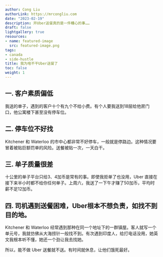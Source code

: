```yaml
---
author: Cong Liu
authorLink: https://mrcongliu.com
date: "2023-02-19"
description: 开Uber送餐真的是一件糟心的事……
draft: false
lightgallery: true
resources:
- name: featured-image
  src: featured-image.png
tags:
- canada
- side-hustle
title: 我为啥不干Uber送餐了
toc: false
weight: 1
---
```


## 一. 客户素质偏低

我送的单子，遇到的客户十个有九个不给小费。有个人要我送到18层给他房门口，他公寓楼下甚至没有停车位。

## 二. 停车位不好找

Kitchener 和 Waterloo 的市中心都非常不好停车，一般就是停路边。这种情况要冒着被贴巨额罚单的风险。送餐被贴一次，一天白干。

## 三. 单子质量很差

十公里的单子平台只给3、4加币是常有的事。即使我拒单了也没用，Uber 直接在接下来半小时都不给你任何单子。上周六，我送了一下午才赚了50加币，平均时薪不足12加币。

## 四. 司机遇到送餐困难，Uber根本不想负责，如找不到目的地。

Kitchener 和 Waterloo 经常遇到那种在同一个地址下的一群镇屋。客人就写一个单元号，我就仿佛从大海捞针一般找不到。有次遇到印度人，给打电话没用，她英文我根本听不懂，她还一个劲让我去找她。

所以，能不做 Uber 送餐就不送。有时间就休息，让他们饿死最好。
